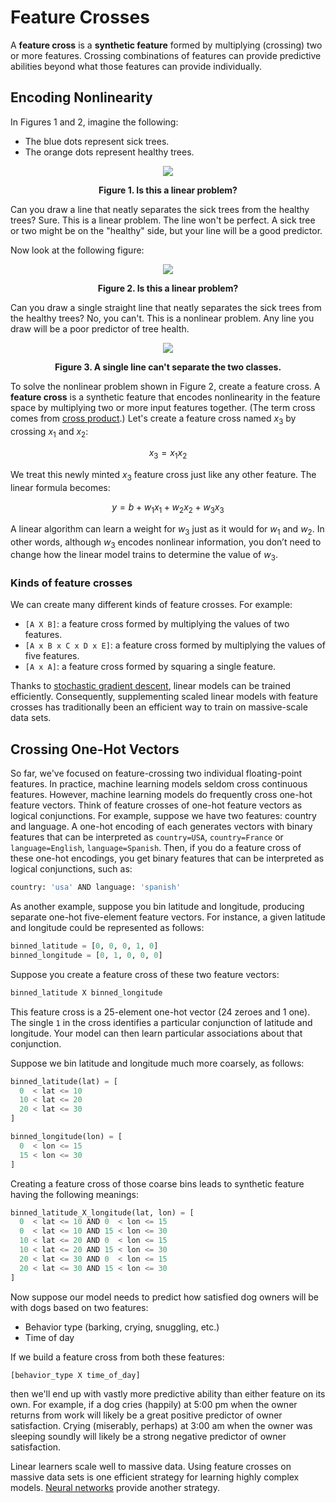 # Feature Crosses

A **feature cross** is a **synthetic feature** formed by multiplying (crossing) two or more features. Crossing combinations of features can provide predictive abilities beyond what those features can provide individually.

## Encoding Nonlinearity

In Figures 1 and 2, imagine the following:

* The blue dots represent sick trees.
* The orange dots represent healthy trees.

<div align='center'>
  <img src='https://developers.google.com/machine-learning/crash-course/images/LinearProblem1.png' />

  <strong>Figure 1. Is this a linear problem?</strong>
</div>

Can you draw a line that neatly separates the sick trees from the healthy trees? Sure. This is a linear problem. The line won't be perfect. A sick tree or two might be on the "healthy" side, but your line will be a good predictor.

Now look at the following figure:

<div align='center'>
  <img src='https://developers.google.com/machine-learning/crash-course/images/LinearProblem2.png' />

  <strong>Figure 2. Is this a linear problem?</strong>
</div>

Can you draw a single straight line that neatly separates the sick trees from the healthy trees? No, you can't. This is a nonlinear problem. Any line you draw will be a poor predictor of tree health.

<div align='center'>
  <img src='https://developers.google.com/machine-learning/crash-course/images/LinearProblemNot.png' />

  <strong>Figure 3. A single line can't separate the two classes.</strong>
</div>

To solve the nonlinear problem shown in Figure 2, create a feature cross. A **feature cross** is a synthetic feature that encodes nonlinearity in the feature space by multiplying two or more input features together. (The term cross comes from [cross product](https://wikipedia.org/wiki/Cross_product).) Let's create a feature cross named $x_{3}$ by crossing $x_{1}$ and $x_{2}$:

$$x_{3}=x_{1}x_{2}$$

We treat this newly minted $x_{3}$ feature cross just like any other feature. The linear formula becomes:

<div class="math-jax-block">

$$y=b+w_{1}x_{1}+w_{2}x_{2}+w_{3}x_{3}$$

</div>

A linear algorithm can learn a weight for $w_{3}$ just as it would for $w_{1}$ and $w_{2}$. In other words, although $w_{3}$ encodes nonlinear information, you don’t need to change how the linear model trains to determine the value of $w_{3}$.

### Kinds of feature crosses

We can create many different kinds of feature crosses. For example:

* `[A X B]`: a feature cross formed by multiplying the values of two features.
* `[A x B x C x D x E]`: a feature cross formed by multiplying the values of five features.
* `[A x A]`: a feature cross formed by squaring a single feature.

Thanks to [stochastic gradient descent](https://developers.google.com/machine-learning/crash-course/reducing-loss/stochastic-gradient-descent), linear models can be trained efficiently. Consequently, supplementing scaled linear models with feature crosses has traditionally been an efficient way to train on massive-scale data sets.

## Crossing One-Hot Vectors

So far, we've focused on feature-crossing two individual floating-point features. In practice, machine learning models seldom cross continuous features. However, machine learning models do frequently cross one-hot feature vectors. Think of feature crosses of one-hot feature vectors as logical conjunctions. For example, suppose we have two features: country and language. A one-hot encoding of each generates vectors with binary features that can be interpreted as `country=USA`, `country=France` or `language=English`, `language=Spanish`. Then, if you do a feature cross of these one-hot encodings, you get binary features that can be interpreted as logical conjunctions, such as:

```python
country: 'usa' AND language: 'spanish'
```

As another example, suppose you bin latitude and longitude, producing separate one-hot five-element feature vectors. For instance, a given latitude and longitude could be represented as follows:

```python
binned_latitude = [0, 0, 0, 1, 0]
binned_longitude = [0, 1, 0, 0, 0]
```

Suppose you create a feature cross of these two feature vectors:

```python
binned_latitude X binned_longitude
```

This feature cross is a 25-element one-hot vector (24 zeroes and 1 one). The single `1` in the cross identifies a particular conjunction of latitude and longitude. Your model can then learn particular associations about that conjunction.

Suppose we bin latitude and longitude much more coarsely, as follows:

```python
binned_latitude(lat) = [
  0  < lat <= 10
  10 < lat <= 20
  20 < lat <= 30
]

binned_longitude(lon) = [
  0  < lon <= 15
  15 < lon <= 30
]
```

Creating a feature cross of those coarse bins leads to synthetic feature having the following meanings:

```python
binned_latitude_X_longitude(lat, lon) = [
  0  < lat <= 10 AND 0  < lon <= 15
  0  < lat <= 10 AND 15 < lon <= 30
  10 < lat <= 20 AND 0  < lon <= 15
  10 < lat <= 20 AND 15 < lon <= 30
  20 < lat <= 30 AND 0  < lon <= 15
  20 < lat <= 30 AND 15 < lon <= 30
]
```

Now suppose our model needs to predict how satisfied dog owners will be with dogs based on two features:

* Behavior type (barking, crying, snuggling, etc.)
* Time of day

If we build a feature cross from both these features:

```python
[behavior_type X time_of_day]
```

then we'll end up with vastly more predictive ability than either feature on its own. For example, if a dog cries (happily) at 5:00 pm when the owner returns from work will likely be a great positive predictor of owner satisfaction. Crying (miserably, perhaps) at 3:00 am when the owner was sleeping soundly will likely be a strong negative predictor of owner satisfaction.

Linear learners scale well to massive data. Using feature crosses on massive data sets is one efficient strategy for learning highly complex models. [Neural networks](https://developers.google.com/machine-learning/crash-course/introduction-to-neural-networks) provide another strategy.

